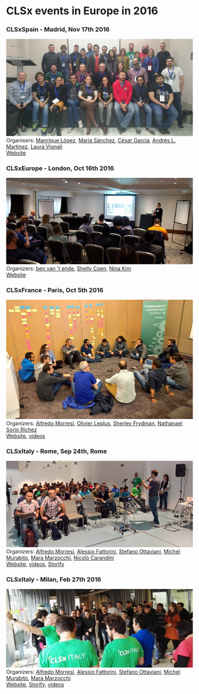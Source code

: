 # CLSx events in Europe in 2016

### CLSxSpain - Madrid, Nov 17th 2016
![CLSxMadrid](/assets/20161117-clsxmadrid.jpg)  
Organisers: [Manrique López](http://twitter.com/jsmanrique), [María Sánchez](http://twitter.com/chimarys), [César García](http://twitter.com/elsatch), [Andrés L. Martínez](https://twitter.com/davilagrau), [Laura Vignali](https://twitter.com/laura_vignali)  
[Website](http://www.clsxmadrid.es)

### CLSxEurope - London, Oct 16th 2016
![CLSxEurope](/assets/20161016-clsxeurope.jpg)  
Organizers: [ben van 't ende](https://twitter.com/benvantende), [Shelly Coen](https://twitter.com/shellycoen), [Nina Kim]()  
[Website](http://clsxeurope.com/)

### CLSxFrance - Paris, Oct 5th 2016
![CLSxFrance](/assets/20161008-clsxfrance.jpg)  
Organizers: [Alfredo Morresi](https://twitter.com/rainbowbreeze), [Olivier Leplus](https://twitter.com/olivierleplus), [Sherley Frydman](https://twitter.com/shelpf), [Nathanael Sorin Richez](https://twitter.com/_ahtan)  
[Website](http://clsxfrance.org/), [videos](https://clsxfrance.github.io/CLSxFrance/#agenda)

### CLSxItaly - Rome, Sep 24th, Rome
![CLSxItaly](/assets/20160924-clsxitaly-rome.jpg)  
Organizers: [Alfredo Morresi](https://twitter.com/rainbowbreeze), [Alessio Fattorini](https://twitter.com/ale_fattorini), [Stefano Ottaviani](https://twitter.com/ste8), [Michel Murabito](https://twitter.com/michelmurabito), [Mara Marzocchi](https://twitter.com/maraexceptioon), [Nicolò Carandini](https://twitter.com/TPCWare)  
[Website](), [videos](http://lanyrd.com/2016/clsxitaly-seconda-edizione-roma/), [Storify](https://storify.com/ale_fattorini/clsxitaly-2016-rome)

### CLSxItaly - Milan, Feb 27th 2016
![CLSxItaly](/assets/20160227-clsxitaly-milan.jpg)  
Organizers: [Alfredo Morresi](https://twitter.com/rainbowbreeze), [Alessio Fattorini](https://twitter.com/ale_fattorini), [Stefano Ottaviani](https://twitter.com/ste8), [Michel Murabito](https://twitter.com/michelmurabito), [Mara Marzocchi](https://twitter.com/maraexceptioon)  
[Website](http://www.clsxitaly.org), [Storify](https://storify.com/ale_fattorini/community-leadership-summit-x-italy), [videos](http://clsxitaly.org/prima-edizione.html#agenda)



